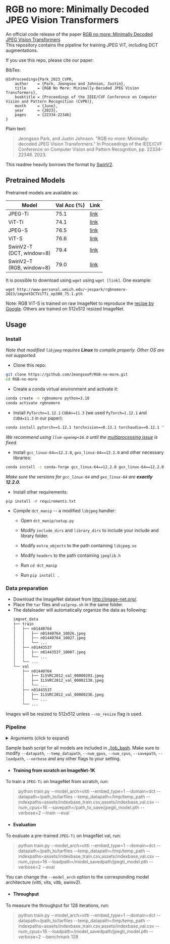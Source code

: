 # RGB no more: Minimally Decoded JPEG Vision Transformers

An official code release of the paper [RGB no more: Minimally Decoded JPEG Vision Transformers](https://openaccess.thecvf.com/content/CVPR2023/html/Park_RGB_No_More_Minimally-Decoded_JPEG_Vision_Transformers_CVPR_2023_paper.html)\
This repository contains the pipeline for training JPEG ViT, including DCT augmentations.

If you use this repo, please cite our paper:

BibTex:
```plain
@InProceedings{Park_2023_CVPR,
    author    = {Park, Jeongsoo and Johnson, Justin},
    title     = {RGB No More: Minimally-Decoded JPEG Vision Transformers},
    booktitle = {Proceedings of the IEEE/CVF Conference on Computer Vision and Pattern Recognition (CVPR)},
    month     = {June},
    year      = {2023},
    pages     = {22334-22346}
}
```

Plain text:
<blockquote>
Jeongsoo Park, and Justin Johnson. "RGB no more: Minimally-decoded JPEG Vision Transformers." In Proceedings of the IEEE/CVF Conference on Computer Vision and Pattern Recognition, pp. 22334-22346. 2023.
</blockquote>

This readme heavily borrows the format by [SwinV2](https://github.com/microsoft/Swin-Transformer/blob/main/get_started.md).

## Pretrained Models

Pretrained models are available as:

| Model  | Val Acc (%) | Link |
| --- | --- | --- |
| JPEG-Ti  | 75.1 | [link](http://www-personal.umich.edu/~jespark/rgbnomore-2023/imgnetDCTViTTi_ep300_75.1.pth) | 
| ViT-Ti  | 74.1 | [link](http://www-personal.umich.edu/~jespark/rgbnomore-2023/imgnetRGBViTTi_ep300_74.1.pth) | 
| JPEG-S | 76.5 | [link](http://www-personal.umich.edu/~jespark/rgbnomore-2023/imgnetDCTViTS_ep90_76.5.pth) |
| ViT-S | 76.6 | [link](http://www-personal.umich.edu/~jespark/rgbnomore-2023/imgnetRGBViTS_ep90_76.5.pth) |
| SwinV2-T <br>(DCT, window=8) | 79.4 | [link](http://www-personal.umich.edu/~jespark/rgbnomore-2023/imgnetSwinDCT_ep300_79.4.pth) |
| SwinV2-T <br>(RGB, window=8) | 79.0 | [link](http://www-personal.umich.edu/~jespark/rgbnomore-2023/imgnetSwinRGB_ep300_79.0.pth) |

It is possible to download using `wget` using `wget [link]`. One example:

`wget http://www-personal.umich.edu/~jespark/rgbnomore-2023/imgnetDCTViTTi_ep300_75.1.pth`

Note: RGB ViT-S is trained on raw ImageNet to reproduce the [recipe by Google](https://arxiv.org/abs/2205.01580). Others are trained on 512x512 resized ImageNet.

## Usage

### Install

*Note that modified `libjpeg` requires **Linux** to compile properly. Other OS are not supported.*

- Clone this repo:

```bash
git clone https://github.com/JeongsooP/RGB-no-more.git
cd RGB-no-more
```

- Create a conda virtual environment and activate it:

```bash
conda create -n rgbnomore python=3.10
conda activate rgbnomore
```

- Install `PyTorch>=1.12.1` `CUDA>=11.3` (we used `PyTorch=1.12.1` and `CUDA=11.3` in our paper):
```bash
conda install pytorch==1.12.1 torchvision==0.13.1 torchaudio==0.12.1 "llvm-openmp<16.0" -c pytorch
```

*We recommend using `llvm-openmp<16.0` until the [multiprocessing issue](https://github.com/pytorch/pytorch/issues/101850) is fixed.*

- Install `gcc_linux-64==12.2.0`, `gxx_linux-64==12.2.0` and other necessary libraries:
```bash
conda install -c conda-forge gcc_linux-64==12.2.0 gxx_linux-64==12.2.0 torchmetrics torchinfo tensorboard einops scipy yacs pandas timm imageio iopath psutil
```

*Make sure the versions for `gcc_linux-64` and `gxx_linux-64` are **exactly 12.2.0.***

- Install other requirements:

```
pip install -r requirements.txt
```

- Compile `dct_manip` -- a modified `libjpeg` handler:

  - Open `dct_manip/setup.py`
  - Modify `include_dirs` and `library_dirs` to include your include and library folder.
  - Modify `extra_objects` to the path containing `libjpeg.so`
  - Modify `headers` to the path containing `jpeglib.h`

  - Run `cd dct_manip`
  - Run `pip install .`


### Data preparation

- Download the ImageNet dataset from http://image-net.org/.
- Place the `tar` files and `valprep.sh` in the same folder.
- The dataloader will automatically organize the data as following:
  ```bash
  imgnet_data
  ├── train
  │   ├── n01440764
  │   │   ├── n01440764_10026.jpeg
  │   │   ├── n01440764_10027.jpeg
  │   │   └── ...
  │   ├── n01443537
  │   │   ├── n01443537_10007.jpeg
  │   │   └── ...
  │   └── ...
  └── val
      ├── n01440764
      │   ├── ILSVRC2012_val_00000293.jpeg
      │   ├── ILSVRC2012_val_00002138.jpeg
      │   └── ...
      ├── n01443537
      │   ├── ILSVRC2012_val_00000236.jpeg
      │   └── ...
      └── ...
  ```
Images will be resized to 512x512 unless `--no_resize` flag is used.

### Pipeline

<details>
  <summary>Arguments (click to expand)</summary>
  
  ```
  usage: train.py [-h] [--port PORT] [--model_arch MODEL_ARCH] [--no_subblock] [--embed_type EMBED_TYPE] [--domain DOMAIN] [--datapath DATAPATH] [--temp_datapath TEMP_DATAPATH] [--indexpaths INDEXPATHS] [--delete_dataset] [--no_extract] [--no_resize] [--num_gpus NUM_GPUS] [--num_cpus NUM_CPUS] [--train] [--eval] [--benchmark BENCHMARK] [--savepath SAVEPATH]
                [--loadpath LOADPATH] [--load_ckpt LOAD_CKPT] [--deterministic] [--verbose VERBOSE] [--epochs EPOCHS] [--batch BATCH] [--lr LR] [--wd WD] [--drop DROP] [--warmup_steps WARMUP_STEPS] [--ops_list OPS_LIST] [--num_ops NUM_OPS] [--ops_magnitude OPS_MAGNITUDE] [--amp AMP] [--ampdtype AMPDTYPE] [--seed SEED] [--use_msrsync]

options:
  -h, --help            show this help message and exit
  --port PORT           Port for pytorch distributed dataparallel
  --model_arch MODEL_ARCH
                        Model architecture (vitti, vits, vitb, vitl, swinv2)
  --no_subblock         If set, disable subblock conversion
  --embed_type EMBED_TYPE
                        Embedding layer type. (1: grouped, 2: separate, 3: concatenate). Default 1
  --domain DOMAIN       (DCT/RGB) Choose domain type
  --datapath DATAPATH   Path to folder containing the .tar files
  --temp_datapath TEMP_DATAPATH
                        Path to extract .tar files
  --indexpaths INDEXPATHS
                        Path to train/val index files. Separated by comma.
  --delete_dataset      If set, delete dataset after train or eval
  --no_extract          If set, assume .tar is already extracted to temp_datapath
  --no_resize           If set, do not resize images in temp_datapath to 512x512
  --num_gpus NUM_GPUS   number of GPUs to use. If not set, automatically use all available GPUs
  --num_cpus NUM_CPUS   number of total available cpu threads
  --train               Train new model
  --eval                Evaluate model loaded from ``savepath``
  --benchmark BENCHMARK
                        If set, benchmark for the set iterations
  --savepath SAVEPATH   Save path for model. Also saves checkpoint at this path
  --loadpath LOADPATH   Load path for model. Used during evaluation. If empty, copy savepath
  --load_ckpt LOAD_CKPT
                        If set, load checkpoint from this path
  --deterministic       If set, use deterministic mode
  --verbose VERBOSE     (0/1/2) 0: no output, 1: output per epoch, 2: output per iteration
  --epochs EPOCHS       Override the number of epochs
  --batch BATCH         Override the size of batch (overall batch size)
  --lr LR               Override the learning rate
  --wd WD               Override the weight decay strength
  --drop DROP           Override dropout probability
  --warmup_steps WARMUP_STEPS
                        Override warmup steps
  --ops_list OPS_LIST   Override augmentation list
  --num_ops NUM_OPS     Override number of operations
  --ops_magnitude OPS_MAGNITUDE
                        Override augmentation magnitude
  --amp AMP             (True:1/False:0) Override automatic mixed precision
  --ampdtype AMPDTYPE   Override amp dtype casting
  --seed SEED           Override random seed
  --use_msrsync         If set, use msrsync instead of .tar
  ```
  
  </details>

Sample bash script for all models are included in [./job_bash](./job_bash). Make sure to modify `--datapath`, `--temp_datapath`, `--num_gpus`, `--num_cpus`, `--savepath`, `--loadpath`, `--verbose` and any other flags to your setting.

- #### Training from scratch on ImageNet-1K

To train a `JPEG-Ti` on ImageNet from scratch, run:

<blockquote>
python train.py --model_arch=vitti --embed_type=1 --domain=dct --datapath=/path_to/tarfiles --temp_datapath=/tmp/temp_path --indexpaths=assets/indexbase_train.csv,assets/indexbase_val.csv --num_cpus=16 --savepath=/path_to_save/jpegti_model.pth --verbose=2  --train --eval
</blockquote>

- #### Evaluation

To evaluate a pre-trained `JPEG-Ti` on ImageNet val, run:

> python train.py --model_arch=vitti --embed_type=1 --domain=dct --datapath=/path_to/tarfiles --temp_datapath=/tmp/temp_path --indexpaths=assets/indexbase_train.csv,assets/indexbase_val.csv --num_cpus=16 --loadpath=/model_savedpath/jpegti_model.pth --verbose=2 --eval

You can change the `--model_arch` option to the corresponding model architecture (vitti, vits, vitb, swinv2).

- #### Throughput

To measure the throughput for 128 iterations, run:

> python train.py --model_arch=vitti --embed_type=1 --domain=dct --datapath=/path_to/tarfiles --temp_datapath=/tmp/temp_path --indexpaths=assets/indexbase_train.csv,assets/indexbase_val.csv --num_cpus=16 --loadpath=/model_savedpath/jpegti_model.pth --verbose=2 --benchmark 128

